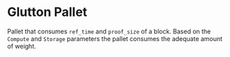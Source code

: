 # Glutton Pallet

Pallet that consumes `ref_time` and `proof_size` of a block. Based on the
`Compute` and `Storage` parameters the pallet consumes the adequate amount
of weight. 